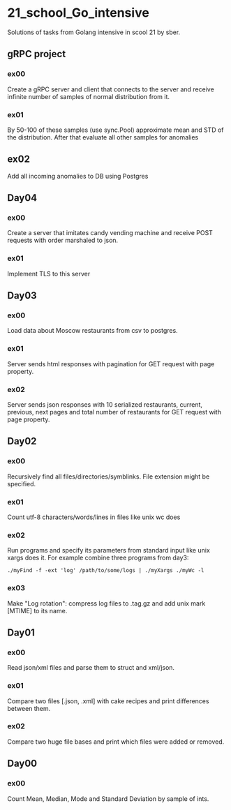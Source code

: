 # 21_school_Go_intensive
Solutions of tasks from Golang intensive in scool 21 by sber.
## gRPC project
### ex00
Create a gRPC server and client that connects to the server and receive infinite number of samples of normal distribution from it.
### ex01
By 50-100 of these samples (use sync.Pool) approximate mean and STD of the distribution. After that evaluate all other samples for anomalies
## ex02
Add all incoming anomalies to DB using Postgres
## Day04
### ex00
Create a server that imitates candy vending machine and receive POST requests with order marshaled to json.
### ex01
Implement TLS to this server
## Day03
### ex00
Load data about Moscow restaurants from csv to postgres.
### ex01
Server sends html responses with pagination for GET request with page property.
### ex02 
Server sends json responses with 10 serialized restaurants, current, previous, next pages and total number of restaurants for GET request with page property.
## Day02
### ex00
Recursively find all files/directories/symblinks. File extension might be specified.
### ex01
Count utf-8 characters/words/lines in files like unix wc does
### ex02
Run programs and specify its parameters from standard input like unix xargs does it. 
For example combine three programs from day3:
```
./myFind -f -ext 'log' /path/to/some/logs | ./myXargs ./myWc -l
```
### ex03
Make "Log rotation": compress log files to .tag.gz and add unix mark [MTIME] to its name.
## Day01
### ex00
Read json/xml files and parse them to struct and xml/json.
### ex01
Compare two files [.json, .xml] with cake recipes and print differences between them.
### ex02
Compare two huge file bases and print which files were added or removed.
## Day00
### ex00
Count Mean, Median, Mode and Standard Deviation by sample of ints.
